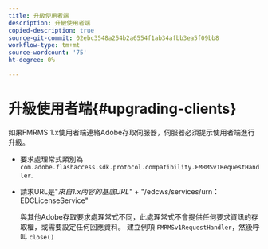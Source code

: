 ```yaml
---
title: 升級使用者端
description: 升級使用者端
copied-description: true
source-git-commit: 02ebc3548a254b2a6554f1ab34afbb3ea5f09bb8
workflow-type: tm+mt
source-wordcount: '75'
ht-degree: 0%

---
```


# 升級使用者端{#upgrading-clients}

如果FMRMS 1.x使用者端連絡Adobe存取伺服器，伺服器必須提示使用者端進行升級。

* 要求處理常式類別為 `com.adobe.flashaccess.sdk.protocol.compatibility.FMRMSv1RequestHandler`.
* 請求URL是&quot;*來自1.x內容的基底URL*&quot; + &quot;/edcws/services/urn：EDCLicenseService&quot;

  與其他Adobe存取要求處理常式不同，此處理常式不會提供任何要求資訊的存取權，或需要設定任何回應資料。 建立例項 `FMRMSv1RequestHandler`，然後呼叫 `close()`
